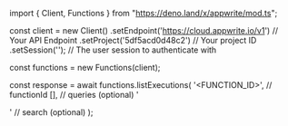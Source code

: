 import { Client, Functions } from "https://deno.land/x/appwrite/mod.ts";

const client = new Client()
    .setEndpoint('https://cloud.appwrite.io/v1') // Your API Endpoint
    .setProject('5df5acd0d48c2') // Your project ID
    .setSession(''); // The user session to authenticate with

const functions = new Functions(client);

const response = await functions.listExecutions(
    '<FUNCTION_ID>', // functionId
    [], // queries (optional)
    '<SEARCH>' // search (optional)
);
